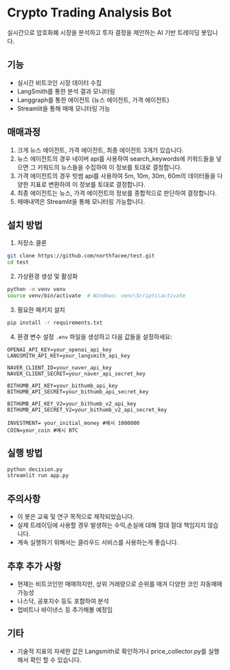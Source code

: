 # Crypto Trading Analysis Bot

실시간으로 암호화폐 시장을 분석하고 투자 결정을 제안하는 AI 기반 트레이딩 봇입니다.

## 기능

- 실시간 비트코인 시장 데이터 수집
- LangSmith를 통한 분석 결과 모니터링
- Langgraph를 통한 에이전트 (뉴스 에이전트, 가격 에이전트)
- Streamlit을 통해 매매 모니터링 가능

## 매매과정

1. 크게 뉴스 에이전트, 가격 에이전트, 최종 에이전트 3개가 있습니다.
2. 뉴스 에이전트의 경우 네이버 api를 사용하여 search_keywords에 키워드들을 넣으면 그 키워드의 뉴스들을 수집하여 이 정보를 토대로 결정합니다.
3. 가격 에이전트의 경우 빗썸 api를 사용하여 5m, 10m, 30m, 60m의 데이터들을 다양한 지표로 변환하여 이 정보를 토대로 결정합니다.
4. 최종 에이전트는 뉴스, 가격 에이전트의 정보를 종합적으로 판단하여 결정합니다.
5. 매매내역은 Streamlit을 통해 모니터링 가능합니다.

## 설치 방법

1. 저장소 클론
```bash
git clone https://github.com/northfacee/test.git
cd test
```

2. 가상환경 생성 및 활성화
```bash
python -m venv venv
source venv/bin/activate  # Windows: venv\Scripts\activate
```

3. 필요한 패키지 설치
```bash
pip install -r requirements.txt
```

4. 환경 변수 설정
`.env` 파일을 생성하고 다음 값들을 설정하세요:
```
OPENAI_API_KEY=your_openai_api_key
LANGSMITH_API_KEY=your_langsmith_api_key

NAVER_CLIENT_ID=your_naver_api_key
NAVER_CLIENT_SECRET=your_naver_api_secret_key

BITHUMB_API_KEY=your_bithumb_api_key
BITHUMB_API_SECRET=your_bithumb_api_secret_key

BITHUMB_API_KEY_V2=your_bithumb_v2_api_key
BITHUMB_API_SECRET_V2=your_bithumb_v2_api_secret_key

INVESTMENT= your_initial_money #예시 1000000
COIN=your_coin #예시 BTC
```

## 실행 방법

```bash
python decision.py
streamlit run app.py
```

## 주의사항

- 이 봇은 교육 및 연구 목적으로 제작되었습니다.
- 실제 트레이딩에 사용할 경우 발생하는 수익,손실에 대해 절대 절대 책임지지 않습니다.
- 계속 실행하기 위해서는 클라우드 서비스를 사용하는게 좋습니다.

## 추후 추가 사항

- 현재는 비트코인만 매매하지만, 상위 거래량으로 순위를 매겨 다양한 코인 자동매매 가능성
- 나스닥, 공포지수 등도 포함하여 분석
- 업비트나 바이낸스 등 추가해볼 예정임

## 기타

- 기술적 지표의 자세한 값은 Langsmith로 확인하거나 price_collector.py를 실행해서 확인 할 수 있습니다.